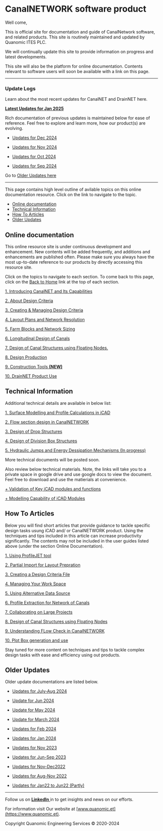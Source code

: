 # CanalNETWORK software product

<!--- Work on these as you get time.

[  ] DOC: When updating, start from CanalNET. Proper message if from drainNET
[  ] DOC Resize fcn recalculate discharge, canal section by reapplying design criteria. Hence most node info are reset (CBL, drops, ioInvts(1), ioInvts(2),...)
--->


Well come,

This is official site for documentation and guide of CanalNetwork software, and related products. This site is routinely maintained and updated by Quanomic ITES PLC.

We will continually update this site to provide information on progress and latest developments.

This site will also be the platform for online documentation. Contents relevant to software users will soon be available with a link on this page.
<!--
If Preview window is not working, disable any pulgins. Right click on any .md file, and choose Mark Down Editor, also choose Set to default.
-->
---
### Update Logs



Learn about the most recent updates for CanalNET and DrainNET here.

[**Latest Updates for Jan 2025**](Updates/Update_Jan25/Update_Jan25.md)



Rich documentation of previous updates is maintained below for ease of reference. Feel free to explore and learn more, how our product(s) are evolving.

- [Updates for Dec 2024](Updates/Update_Dec24/Update_Dec24.md)

- [Updates for Nov 2024](Updates/Update_Nov24/Update_Nov24.md)

- [Updates for Oct 2024](Updates/Update_Oct24/Update_Oct24.md)

- [Updates for Sep 2024](Updates/Update_Sep24/Update_Sep24.md)




 

Go to [Older Updates here](#older-updates)

---

This page contains high level outline of avilable topics on this online documentation resource. 
Click on the link to navigate to the topic.
<!--TOC-->
  - [Online documentation](#online-documentation)
  - [Technical Information](#technical-information)
  - [How To Articles](#how-to-articles)
  - [Older Updates](#older-updates)
<!--/TOC-->
## Online documentation

This online resource site is under continuous development and enhancement. New contents will be added frequently, and additions and enhancements are published often. Please make sure you always have the most up-to-date reference to our products by directly accessing this resource site.

Click on the topics to navigate to each section. To come back to this page, click on the [Back to Home](test) link at the top of each section.




[1. Introducing CanalNET and Its Capabilities](Introduction/Introduction.md)

[2. About Design Criteria](DesignCriteria/AboutDesignCriteria.md)

[3. Creating & Managing Design Criteria](DesignCriteria/CreatingAndManagingDesignCriteria.md)

[4. Layout Plans and Network Resolution](Layout_plans_and_Network_Resolution/Layout_plans_and_Network_Resolution.md)

[5. Farm Blocks and Network Sizing](Farm_Blocks_and_Network_Sizing/Farm_Blocks_and_Network_Sizing.md)

[6. Longitudinal Design of Canals](Longitudinal_Design_of_Routes/LongitudinalDesignOfRoutes.md)

[7. Design of Canal Structures using Floating Nodes.](DesignOfRegulatingStructures/DesignOfRegulatingStructures.md)

[8. Design Production](DesignProduction/DesignProduction.md)

[9. Construction Tools **(NEW)**](ConstructionTools/Construction_Tools.md)

[10. DrainNET Product Use](CanalDrain_Docs/CanalDrain_doc.md)

<!---
[10. Design Quality Assurance **(NEW)**](DesignQuality/Design_Quality_Assurance.md)
--->

## Technical Information

Additional technical details are available in below list:

[1. Surface Modelling and Profile Calculations in iCAD](Surface_Modelling/Surface_modelling_and_interpolation.md)

[2. Flow section design in CanalNETWORK](Flow_section_design/Flow_section_Design.md)

[3. Design of Drop Structures](DesignOfDrops/DropDesign.md)

[4. Design of Division Box Structures](DivisionBoxDesign/DivisionBoxDesign.md)

[5. Hydraulic Jumps and Energy Dessipation Mechanisms (In progress)](test)

More technical documents will be posted soon.

Also review below technical materials. Note, the links will take you to a private space in google drive and use google docs to view the document. Feel free to download and use the matierials at convenience.

[+   Validation of Key iCAD modules and functions](https://drive.google.com/file/d/1K38jjh0SFBZiFCOiaqf_8n-RDvc3V4gb/view?usp=sharing)

[+   Modelling Capability of iCAD Modules](https://drive.google.com/file/d/15iZLkyAoFJM9jCSqfBpkTJrZhTMYknst/view?usp=sharing)

## How To Articles

Below you will find short articles that provide guidance to tackle specific design tasks usung iCAD and/ or CanalNETWORK product. Using the techniques and tips included in this article can increase productivity significantly. The contents may not be included in the user guides listed above (under the section Online Documentation).

[1. Using ProfileJET tool](https://docs.google.com/document/d/1no0ma14PHBeYvTgVaHcUNWvUm17cwhDAJKSM6lXWEzI/edit?usp=sharing)

[2. Partial Import for Layout Prepration](https://docs.google.com/document/d/1GNsLIhaI3wnscL1bH9OTICLZbz3E1vtto5NMTLGwoH8/edit?usp=sharing)

[3. Creating a Design Criteria File](https://docs.google.com/document/d/1Vl3bd5dyFQv-2LWlqV_XWLibCPkRZV7rLPQPQNpdmKI/edit?usp=sharing)

[4. Managing Your Work Space](https://docs.google.com/document/d/11ioyYbow15pJYOi9j7HVHQcsvE8OM4w5A8nQOjCGKqE/edit?usp=sharing)

[5. Using Alternative Data Source](https://docs.google.com/document/d/1aEDDOWKBUMy0M74H07-eg0ixApwYM3u6rXi7C5mo2FQ/edit?usp=sharing)

[6. Profile Extraction for Network of Canals](https://docs.google.com/document/d/1VdqBEigWM_XrKYrMueF51kNFAwpH4_qRvhmj3TfZG14/edit?usp=sharing)

[7. Collaborating on Large Projects](https://docs.google.com/document/d/1gYwRNdLo_9uG-xG24RNo_pDW1aMs5tgX/edit?usp=sharing&ouid=102474812384847533321&rtpof=true&sd=true)

[8. Design of Canal Structures using Floating Nodes](https://docs.google.com/document/d/1ywZ02JvbcUlRRO3mwWogG4ZTRjwKy4x2pbU4MAhgZFw/edit?usp=sharing)

[9. Understanding FLow Check in CanalNETWORK](https://docs.google.com/document/d/1jr9SPyF_zM2eyNAKcefduKt1Rzi2wtrKuiuOtSVA830/edit?usp=sharing)

[10. Plot Box generation and use](https://docs.google.com/document/d/1a2VWmPVnPdIwNhO_pPi-nHIdPwxhMO4ntEb0yLr5-yw/edit?usp=sharing)

Stay tuned for more content on techniques and tips to tackle complex design tasks with ease and efficiency using out products.

## Older Updates

Older update documentations are listed below.

- [Updates for July-Aug 2024](Updates/Update_Jul24/Update_Jul24.md)

- [Update for Jun 2024](Updates/Update_June24/Update_Jun24.md)


- [Update for May 2024](Updates/Update_May24/Update_May24.md)

- [Update for March 2024](Updates/Update_Mar24/Update_Mar24.md)

- [Updates for Feb 2024](Updates/Update_Feb24/Update_Feb24.md)

- [Updates for Jan 2024](Updates/Update_Jan24/Update_Jan24.md)

- [Updates for Nov 2023](Updates/Update_Nov23/Update_Nov23.md)

- [Updates for Jun-Sep 2023](Updates/Update_Jun23/Updates_Jun23.md)

- [Updates for Nov-Dec2022](Updates/Updates_Dec22/updatenotesDec2022.md)

- [Updates for Aug-Nov 2022](Updates/Update_Sep22/Update_Sep22.md)

- [Updates for Jan22 to Jun22 (Partly)](Updates/Update_Jan22/Update_Jan22.md)


---

Follow us on [**LinkedIn** ](https://www.linkedin.com/company/quanomic-ites/) in to get insights and news on our efforts.

For information visit Our website at [www.quanomic.et](https://www.quanomic.et).



Copyright Quanomic Engineering Services &copy; 2020-2024
